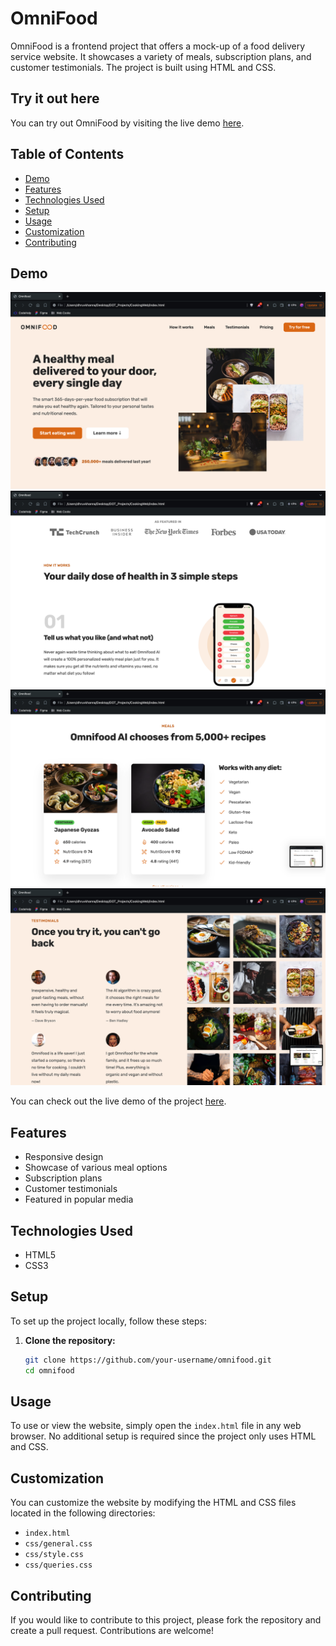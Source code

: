 # OmniFood

OmniFood is a frontend project that offers a mock-up of a food delivery service website. It showcases a variety of meals, subscription plans, and customer testimonials. The project is built using HTML and CSS.

## Try it out here

You can try out OmniFood by visiting the live demo [here](https://664d9d04634e2ba7487a8053--lustrous-custard-35c186.netlify.app/).

## Table of Contents

- [Demo](#demo)
- [Features](#features)
- [Technologies Used](#technologies-used)
- [Setup](#setup)
- [Usage](#usage)
- [Customization](#customization)
- [Contributing](#contributing)

## Demo

![OmniFood Screenshot](img/screenshots/1.png)
![OmniFood Screenshot](img/screenshots/2.png)
![OmniFood Screenshot](img/screenshots/3.png)
![OmniFood Screenshot](img/screenshots/4.png)

You can check out the live demo of the project [here](https://your-demo-url.com).

## Features

- Responsive design
- Showcase of various meal options
- Subscription plans
- Customer testimonials
- Featured in popular media

## Technologies Used

- HTML5
- CSS3

## Setup

To set up the project locally, follow these steps:

1. **Clone the repository:**
   ```bash
   git clone https://github.com/your-username/omnifood.git
   cd omnifood


## Usage

To use or view the website, simply open the `index.html` file in any web browser. No additional setup is required since the project only uses HTML and CSS.

## Customization

You can customize the website by modifying the HTML and CSS files located in the following directories:

- `index.html`
- `css/general.css`
- `css/style.css`
- `css/queries.css`

## Contributing

If you would like to contribute to this project, please fork the repository and create a pull request. Contributions are welcome!

